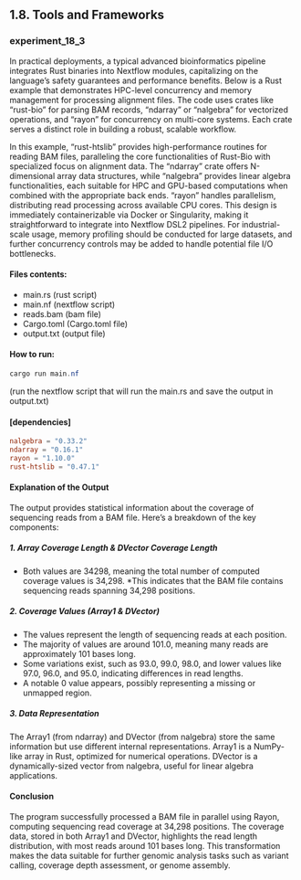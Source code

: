 ## 1.8. Tools and Frameworks

### experiment_18_3

In practical deployments, a typical advanced bioinformatics pipeline integrates Rust binaries into Nextflow modules, capitalizing on the language’s safety guarantees and performance benefits. Below is a Rust example that demonstrates HPC-level concurrency and memory management for processing alignment files. The code uses crates like “rust-bio” for parsing BAM records, “ndarray” or “nalgebra” for vectorized operations, and “rayon” for concurrency on multi-core systems. Each crate serves a distinct role in building a robust, scalable workflow.

In this example, “rust-htslib” provides high-performance routines for reading BAM files, paralleling the core functionalities of Rust-Bio with specialized focus on alignment data. The “ndarray” crate offers N-dimensional array data structures, while “nalgebra” provides linear algebra functionalities, each suitable for HPC and GPU-based computations when combined with the appropriate back ends. “rayon” handles parallelism, distributing read processing across available CPU cores. This design is immediately containerizable via Docker or Singularity, making it straightforward to integrate into Nextflow DSL2 pipelines. For industrial-scale usage, memory profiling should be conducted for large datasets, and further concurrency controls may be added to handle potential file I/O bottlenecks.

#### Files contents:
* main.rs (rust script)
* main.nf (nextflow script)
* reads.bam (bam file)
* Cargo.toml (Cargo.toml file)
* output.txt (output file)

#### How to run:

```powershell
cargo run main.nf 
```

(run the nextflow script that will run the main.rs and save the output in output.txt)

#### [dependencies]

```toml
nalgebra = "0.33.2"
ndarray = "0.16.1"
rayon = "1.10.0"
rust-htslib = "0.47.1"
```

#### Explanation of the Output

The output provides statistical information about the coverage of sequencing reads from a BAM file. Here’s a breakdown of the key components:

##### 1. Array Coverage Length & DVector Coverage Length

* Both values are 34298, meaning the total number of computed coverage values is 34,298.
*This indicates that the BAM file contains sequencing reads spanning 34,298 positions.

##### 2. Coverage Values (Array1 & DVector)

* The values represent the length of sequencing reads at each position.
* The majority of values are around 101.0, meaning many reads are approximately 101 bases long.
* Some variations exist, such as 93.0, 99.0, 98.0, and lower values like 97.0, 96.0, and 95.0, indicating differences in read lengths.
* A notable 0 value appears, possibly representing a missing or unmapped region.

##### 3. Data Representation

The Array1<f64> (from ndarray) and DVector<f64> (from nalgebra) store the same information but use different internal representations.
Array1 is a NumPy-like array in Rust, optimized for numerical operations.
DVector is a dynamically-sized vector from nalgebra, useful for linear algebra applications.

#### Conclusion

The program successfully processed a BAM file in parallel using Rayon, computing sequencing read coverage at 34,298 positions. The coverage data, stored in both Array1 and DVector, highlights the read length distribution, with most reads around 101 bases long. This transformation makes the data suitable for further genomic analysis tasks such as variant calling, coverage depth assessment, or genome assembly.



